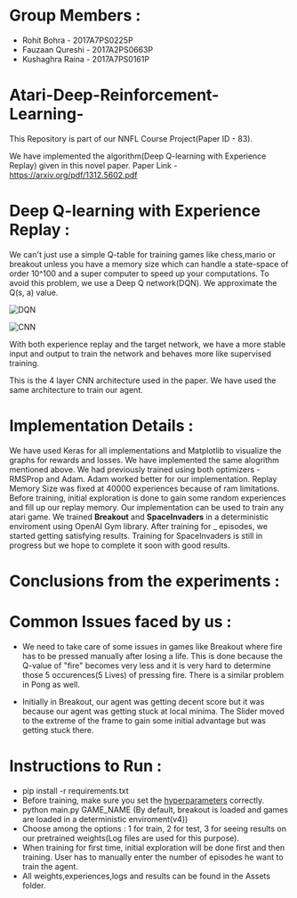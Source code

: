 # Group Members :

* Rohit Bohra - 2017A7PS0225P
* Fauzaan Qureshi - 2017A2PS0663P
* Kushaghra Raina - 2017A7PS0161P

# Atari-Deep-Reinforcement-Learning-

This Repository is part of our NNFL Course Project(Paper ID - 83). 

We have implemented the algorithm(Deep Q-learning with Experience Replay) given in this novel paper.
Paper Link - https://arxiv.org/pdf/1312.5602.pdf

# Deep Q-learning with Experience Replay :
We can't just use a simple Q-table for training games like chess,mario or breakout unless you have a memory size which can handle a state-space of order 10^100 and a super computer to speed up your computations. To avoid this problem, we use a Deep Q network(DQN). We approximate the Q(s, a) value.

![DQN](https://github.com/geeky-wizard/Atari-Deep-Reinforcement-Learning-/blob/master/Assets/Others/DQN_Algorithm.png)

![CNN](https://github.com/geeky-wizard/Atari-Deep-Reinforcement-Learning-/blob/master/Assets/Others/CNN.png)

With both experience replay and the target network, we have a more stable input and output to train the network and behaves more like supervised training.

This is the 4 layer CNN architecture used in the paper. We have used the same architecture to train our agent.

# Implementation Details :
We have used Keras for all implementations and Matplotlib to visualize the graphs for rewards and losses. We have implemented the same alogrithm mentioned above. We had previously trained using both optimizers - RMSProp and Adam. Adam worked better for our implementation. Replay Memory Size was fixed at 40000 experiences because of ram limitations. Before training, initial exploration is done to gain some random experiences and fill up our replay memory. Our implementation can be used to train any atari game. We trained **Breakout** and **SpaceInvaders** in a deterministic enviroment using OpenAI Gym library. After training for _ episodes, we started getting satisfying results. Training for SpaceInvaders is still in progress but we hope to complete it soon with good results.

# Conclusions from the experiments :

# Common Issues faced by us :

* We need to take care of some issues in games like Breakout where fire has to be pressed manually after losing a life. This is done because the Q-value of "fire" becomes very less and it is very hard to determine those 5 occurences(5 Lives) of pressing fire. There is a similar problem in Pong as well.

* Initially in Breakout, our agent was getting decent score but it was because our agent was getting stuck at local minima. The Slider moved to the extreme of the frame to gain some initial advantage but was getting stuck there.

# Instructions to Run :

* pip install -r requirements.txt
* Before training, make sure you set the [hyperparameters](https://github.com/geeky-wizard/Atari-Deep-Reinforcement-Learning/blob/master/hyperparameters.py) correctly.
* python main.py GAME_NAME (By default, breakout is loaded and games are loaded in a deterministic enviroment(v4))
* Choose among the options : 1 for train, 2 for test, 3 for seeing results on our pretrained weights(Log files are used for this purpose).
* When training for first time, initial exploration will be done first and then training. User has to manually enter the number of episodes he want to train the agent.
* All weights,experiences,logs and results can be found in the Assets folder.
